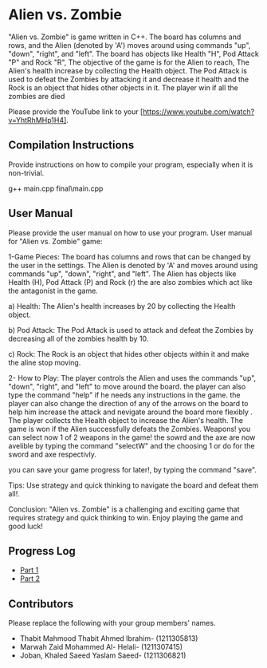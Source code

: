 # Alien vs. Zombie
"Alien vs. Zombie" is  game written in C++. The board has columns and rows, and the Alien (denoted by 'A') moves around using 
commands "up", "down", "right", and "left". The board has objects like Health "H", Pod Attack "P"  and Rock "R", The objective of the game is for the Alien to reach, The Alien's health increase  by collecting the Health object. The Pod Attack is used to defeat the Zombies by attacking it and decrease it health and the 
Rock is an object that hides other objects in it. The player win if all the zombies are died


Please provide the YouTube link to your [https://www.youtube.com/watch?v=YhtRhMHp1H4].

## Compilation Instructions

Provide instructions on how to compile your program, especially when it is non-trivial.

g++ main.cpp final\main.cpp

## User Manual

Please provide the user manual on how to use your program.
User manual for "Alien vs. Zombie" game:

1-Game Pieces: The board has columns and rows that can be changed by the user in the settings. The Alien is denoted by 'A' and moves around using commands "up", "down", "right", and "left". The Alien has objects like Health (H), Pod Attack (P) and Rock (r) the are also zombies which act like the antagonist in the game.

a) Health: The Alien's health increases by 20 by collecting the Health object.

b) Pod Attack: The Pod Attack  is used to attack and defeat the Zombies by decreasing all of the zombies health by 10.

c) Rock: The Rock  is an object that hides other objects within it and make the aline stop moving.

2- How to Play: The player controls the Alien and uses the commands "up", "down", "right", and "left" to move around the board. the player can also type the command "help" if he needs any instructions in the game. the player can also change the direction of any of the arrows on the board to help him increase the attack and nevigate around the board more flexibly .
The player  collects the Health object to increase the Alien's health. The game is won if the Alien successfully defeats the Zombies.
Weapons! you can select now 1 of 2 weapons in the game! the sowrd and the axe are now avelible by typing the command "selectW" and the choosing 1 or do for the sword and axe respectivly.

you can save your game progress for later!, by typing the command "save".

Tips: Use strategy and quick thinking to navigate the board and defeat them all!.

Conclusion: "Alien vs. Zombie" is a challenging and exciting game that requires strategy and quick thinking to win. Enjoy playing the game and good luck!

## Progress Log

- [Part 1](PART1.md)
- [Part 2](PART2.md)

## Contributors

Please replace the following with your group members' names. 

- Thabit Mahmood Thabit Ahmed Ibrahim- (1211305813)
- Marwah Zaid Mohammed Al- Helali- (1211307415)
- Joban, Khaled Saeed Yaslam Saeed- (1211306821)


